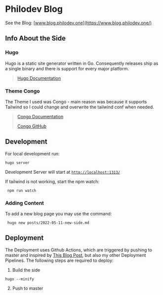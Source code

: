 # Philodev Blog

See the Blog: [www.blog.philodev.one](https://www.blog.philodev.one/)

## Info About the Side

### Hugo

Hugo is a static site generator written in Go. Consequently releases ship as a single binary and there is support for
every major platform.

> [Hugo Documentation](https://gohugo.io/documentation/)

### Theme Congo

The Theme I used was Congo - main reason was because it supports Tailwind so I could change and overwrite the tailwind
conf when needed. 

> [Congo Documentation](https://jpanther.github.io/congo/)
> 
> [Congo GitHub](https://github.com/jpanther/congo)

## Development

For local development run: 
```shell
hugo server
```

Development Server will start at [`http://localhost:1313/`](http://localhost:1313/)

If tailwind is not working, start the npm watch: 
```shell
 npm run watch
```

### Adding Content

To add a new blog page you may use the command: 

```shell
 hugo new posts/2022-05-11-new-side.md
```

## Deployment

The Deployment uses Github Actions, which are triggered by pushing to master and inspired
by [This Blog Post](https://jgandrews.com/posts/build-and-deploy-a-blog/#self-hosting), but also my other Deployment
Pipelines. The following steps are required to deploy:

1. Build the side

```shell
hugo --minify
```

2. Push to master

